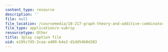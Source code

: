 ```yaml
---
content_type: resource
description: ''
file: null
file_location: /coursemedia/18-217-graph-theory-and-additive-combinatorics-fall-2019/e195c7d52caaa409b4e2d1dd54b0d383_MlYhHsq_tOU.srt
file_type: application/x-subrip
resourcetype: Other
title: 3play caption file
uid: e195c7d5-2caa-a409-b4e2-d1dd54b0d383
---
```

